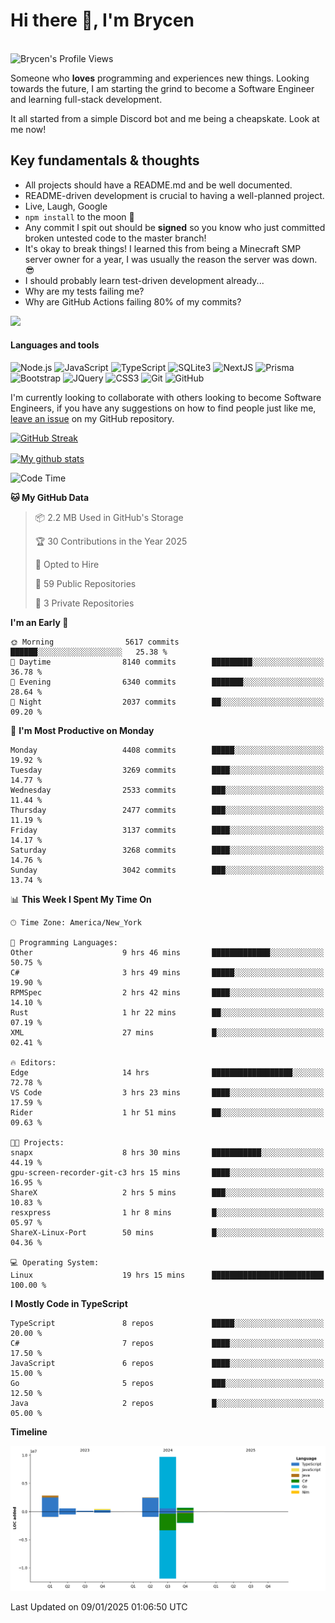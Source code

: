 # Hi there 👋, I'm Brycen

<br>
<img src="https://komarev.com/ghpvc/?username=BrycensRanch" alt="Brycen's Profile Views" />

Someone who **loves** programming and experiences new things. Looking towards the future, I am starting the grind to become a Software Engineer and learning full-stack development.

It all started from a simple Discord bot and me being a cheapskate. Look at me now!

## Key fundamentals & thoughts

- All projects should have a README.md and be well documented.
- README-driven development is crucial to having a well-planned project.
- Live, Laugh, Google
- `npm install` to the moon 🚀
- Any commit I spit out should be **signed** so you know who just committed broken untested code to the master branch!
- It's okay to break things! I learned this from being a Minecraft SMP server owner for a year, I was usually the reason the server was down. 😎
- I should probably learn test-driven development already...
- Why are my tests failing me?
- Why are GitHub Actions failing 80% of my commits? 

<img src="https://res.cloudinary.com/practicaldev/image/fetch/s--OoBLh7-Q--/c_limit%2Cf_auto%2Cfl_progressive%2Cq_auto%2Cw_880/https://cdn-images-1.medium.com/max/1614/1%2A8BlqJ8lNVZzuRjAg1mZ50w.png" height="400"/>

<h4>Languages and tools</h4>
<p>
  <img src="https://img.shields.io/badge/node.js%20-%2343853D.svg?&style=for-the-badge&logo=node.js&logoColor=white" alt="Node.js" />
  <img src="https://img.shields.io/badge/javascript%20-%23323330.svg?&style=for-the-badge&logo=javascript&logoColor=%23F7DF1E" alt="JavaScript" />
  <img src="https://img.shields.io/badge/typescript%20-%23323330.svg?&style=for-the-badge&logo=typescript&logoColor=#3467eb" alt="TypeScript" />
  <img src="https://img.shields.io/badge/sqlite3%20-%23323330.svg?&style=for-the-badge&logo=sqlite&logoColor=#3467eb" alt="SQLite3" />
  <img src="https://img.shields.io/badge/Next.JS%20-%23323330.svg?&style=for-the-badge&logo=next.js&logoColor=#3467eb" alt="NextJS" />
  <img src="https://img.shields.io/badge/Prisma%20-%23323330.svg?&style=for-the-badge&logo=prisma&logoColor=#3467eb" alt="Prisma" />
  <img src="https://img.shields.io/badge/bootstrap%20-%23323330.svg?&style=for-the-badge&logo=bootstrap" alt="Bootstrap" />
  <img src="https://img.shields.io/badge/jquery%20-%23323330.svg?&style=for-the-badge&logo=jquery" alt="JQuery" />
  <img src="https://img.shields.io/badge/css3%20-%23323330.svg?&style=for-the-badge&logo=css3" alt="CSS3" />
  <img src="https://img.shields.io/badge/git%20-%23323330.svg?&style=for-the-badge&logo=git" alt="Git" />
  <img src="https://img.shields.io/badge/github%20-%23323330.svg?&style=for-the-badge&logo=github" alt="GitHub" />
</p>

 I'm currently looking to collaborate with others looking to become Software Engineers, if you have any suggestions on how to find people just like me, [leave an issue](https://github.com/BrycensRanch/BrycensRanch/issues/new) on my GitHub repository.
 
 <p><a href="https://git.io/streak-stats"><img src="https://streak-stats.demolab.com?refreshcache2&user=BrycensRanch&amp;theme=dark&amp;hide_border=true&amp;fire=EB5454&amp;ring=0CEB19" alt="GitHub Streak"></a></p>

<a href="https://github.com/anuraghazra/github-readme-stats">
  <img align="center" src="https://github-readme-stats.anuraghazra1.vercel.app/api?username=BrycensRanch&show_icons=true&line_height=27&include_all_commits=true" alt="My github stats" />
</a>

<!--START_SECTION:waka-->
![Code Time](http://img.shields.io/badge/Code%20Time-1%2C468%20hrs%2017%20mins-blue)

**🐱 My GitHub Data** 

> 📦 2.2 MB Used in GitHub's Storage 
 > 
> 🏆 30 Contributions in the Year 2025
 > 
> 💼 Opted to Hire
 > 
> 📜 59 Public Repositories 
 > 
> 🔑 3 Private Repositories 
 > 
**I'm an Early 🐤** 

```text
🌞 Morning                5617 commits        ██████░░░░░░░░░░░░░░░░░░░   25.38 % 
🌆 Daytime                8140 commits        █████████░░░░░░░░░░░░░░░░   36.78 % 
🌃 Evening                6340 commits        ███████░░░░░░░░░░░░░░░░░░   28.64 % 
🌙 Night                  2037 commits        ██░░░░░░░░░░░░░░░░░░░░░░░   09.20 % 
```
📅 **I'm Most Productive on Monday** 

```text
Monday                   4408 commits        █████░░░░░░░░░░░░░░░░░░░░   19.92 % 
Tuesday                  3269 commits        ████░░░░░░░░░░░░░░░░░░░░░   14.77 % 
Wednesday                2533 commits        ███░░░░░░░░░░░░░░░░░░░░░░   11.44 % 
Thursday                 2477 commits        ███░░░░░░░░░░░░░░░░░░░░░░   11.19 % 
Friday                   3137 commits        ████░░░░░░░░░░░░░░░░░░░░░   14.17 % 
Saturday                 3268 commits        ████░░░░░░░░░░░░░░░░░░░░░   14.76 % 
Sunday                   3042 commits        ███░░░░░░░░░░░░░░░░░░░░░░   13.74 % 
```


📊 **This Week I Spent My Time On** 

```text
🕑︎ Time Zone: America/New_York

💬 Programming Languages: 
Other                    9 hrs 46 mins       █████████████░░░░░░░░░░░░   50.75 % 
C#                       3 hrs 49 mins       █████░░░░░░░░░░░░░░░░░░░░   19.90 % 
RPMSpec                  2 hrs 42 mins       ████░░░░░░░░░░░░░░░░░░░░░   14.10 % 
Rust                     1 hr 22 mins        ██░░░░░░░░░░░░░░░░░░░░░░░   07.19 % 
XML                      27 mins             █░░░░░░░░░░░░░░░░░░░░░░░░   02.41 % 

🔥 Editors: 
Edge                     14 hrs              ██████████████████░░░░░░░   72.78 % 
VS Code                  3 hrs 23 mins       ████░░░░░░░░░░░░░░░░░░░░░   17.59 % 
Rider                    1 hr 51 mins        ██░░░░░░░░░░░░░░░░░░░░░░░   09.63 % 

🐱‍💻 Projects: 
snapx                    8 hrs 30 mins       ███████████░░░░░░░░░░░░░░   44.19 % 
gpu-screen-recorder-git-c3 hrs 15 mins       ████░░░░░░░░░░░░░░░░░░░░░   16.95 % 
ShareX                   2 hrs 5 mins        ███░░░░░░░░░░░░░░░░░░░░░░   10.83 % 
resxpress                1 hr 8 mins         █░░░░░░░░░░░░░░░░░░░░░░░░   05.97 % 
ShareX-Linux-Port        50 mins             █░░░░░░░░░░░░░░░░░░░░░░░░   04.36 % 

💻 Operating System: 
Linux                    19 hrs 15 mins      █████████████████████████   100.00 % 
```

**I Mostly Code in TypeScript** 

```text
TypeScript               8 repos             █████░░░░░░░░░░░░░░░░░░░░   20.00 % 
C#                       7 repos             ████░░░░░░░░░░░░░░░░░░░░░   17.50 % 
JavaScript               6 repos             ████░░░░░░░░░░░░░░░░░░░░░   15.00 % 
Go                       5 repos             ███░░░░░░░░░░░░░░░░░░░░░░   12.50 % 
Java                     2 repos             █░░░░░░░░░░░░░░░░░░░░░░░░   05.00 % 
```



**Timeline**

![Lines of Code chart](https://raw.githubusercontent.com/BrycensRanch/BrycensRanch/main/assets/bar_graph.png)


 Last Updated on 09/01/2025 01:06:50 UTC
<!--END_SECTION:waka-->

<!--
**BrycensRanch/BrycensRanch** is a ✨ _special_ ✨ repository because its `README.md` (this file) appears on your GitHub profile.

Here are some ideas to get you started:

- 🔭 I’m currently working on ...
- 🌱 I’m currently learning ...
- 👯 I’m looking to collaborate on ...
- 🤔 I’m looking for help with ...
- 💬 Ask me about ...
- 📫 How to reach me: ...
- 😄 Pronouns: ...
- ⚡ Fun fact: ...
-->
